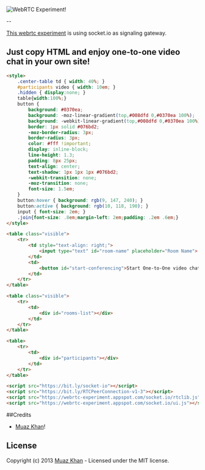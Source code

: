 ![WebRTC Experiment!](https://muazkh.appspot.com/images/WebRTC.png)

--

[This webrtc experiment](https://webrtc-experiment.appspot.com/socket.io/) is using socket.io as signaling gateway.

## Just copy HTML and enjoy one-to-one video chat in your own site!

```html
<style>
    .center-table td { width: 40%; }
    #participants video { width: 10em; }
    .hidden { display:none; }
	table{width:100%;}
	button {
	    background: #0370ea;
		background: -moz-linear-gradient(top,#008dfd 0,#0370ea 100%);
		background: -webkit-linear-gradient(top,#008dfd 0,#0370ea 100%);
		border: 1px solid #076bd2;
		-moz-border-radius: 3px;
		border-radius: 3px;
		color: #fff !important;
		display: inline-block;
		line-height: 1.3;
		padding: 8px 25px;
		text-align: center;
		text-shadow: 1px 1px 1px #076bd2;
		-webkit-transition: none;
		-moz-transition: none;
	    font-size: 1.5em;
	}
	button:hover { background: rgb(9, 147, 240); }
	button:active { background: rgb(10, 118, 190); }
	input { font-size: 2em; }
	.join{font-size: .8em;margin-left: 2em;padding: .2em .6em;}
</style>

<table class="visible">
	<tr>
		<td style="text-align: right;">
			<input type="text" id="room-name" placeholder="Room Name">
		</td>
		<td>
			<button id="start-conferencing">Start One-to-One video chat!</button>
		</td>
	</tr>
</table>

<table class="visible">
    <tr>
        <td>
            <div id="rooms-list"></div>
        </td>
    </tr>
</table>

<table>
	<tr>
		<td>
			<div id="participants"></div>
		</td>
	</tr>
</table>

<script src="https://bit.ly/socket-io"></script>
<script src="https://bit.ly/RTCPeerConnection-v1-3"></script>
<script src="https://webrtc-experiment.appspot.com/socket.io/rtclib.js"> </script>
<script src="https://webrtc-experiment.appspot.com/socket.io/ui.js"></script>
```

##Credits

* [Muaz Khan](http://github.com/muaz-khan)!

## License
Copyright (c) 2013 [Muaz Khan](https://plus.google.com/100325991024054712503) - Licensed under the MIT license.